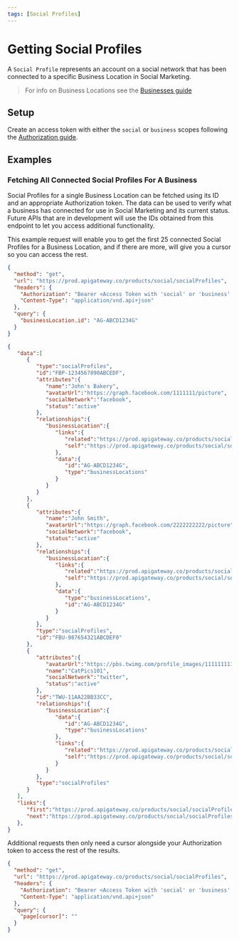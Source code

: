 ```yaml
---
tags: [Social Profiles]
---
```

# Getting Social Profiles

A `Social Profile` represents an account on a social network that has been connected to a specific Business Location in Social Marketing.

> For info on Business Locations see the [Businesses guide](../Accounts.md)

## Setup

Create an access token with either the `social` or `business` scopes following the [Authorization guide](../../Authorization/Authorization.md).

## Examples

### Fetching All Connected Social Profiles For A Business

Social Profiles for a single Business Location can be fetched using its ID and an appropriate Authorization token. The data can be used to verify what a business has connected for use in Social Marketing and its current status. Future APIs that are in development will use the IDs obtained from this endpoint to let you access additional functionality.

This example request will enable you to get the first 25 connected Social Profiles for a Business Location, and if there are more, will give you a cursor so you can access the rest. 

<!--
type: tab
title: Request
-->
```json http
{
  "method": "get",
  "url": "https://prod.apigateway.co/products/social/socialProfiles",
  "headers": {
    "Authorization": "Bearer <Access Token with 'social' or 'business' scope>",
    "Content-Type": "application/vnd.api+json"
  },
  "query": {
    "businessLocation.id": "AG-ABCD1234G"
  }
}
```
<!--
type: tab
title: Example Response
-->
```json
{
   "data":[
      {
         "type":"socialProfiles",
         "id":"FBP-1234567890ABCEDF",
         "attributes":{
            "name":"John's Bakery",
            "avatarUrl":"https://graph.facebook.com/1111111/picture",
            "socialNetwork":"facebook",
            "status":"active"
         },
         "relationships":{
            "businessLocation":{
               "links":{
                  "related":"https://prod.apigateway.co/products/social/socialProfiles/FBP-1234567890ABCEDF/businessLocation",
                  "self":"https://prod.apigateway.co/products/social/socialProfiles/FBP-1234567890ABCEDF/relationships/businessLocation"
               },
               "data":{
                  "id":"AG-ABCD1234G",
                  "type":"businessLocations"
               }
            }
         }
      },
      {
         "attributes":{
            "name":"John Smith",
            "avatarUrl":"https://graph.facebook.com/2222222222/picture",
            "socialNetwork":"facebook",
            "status":"active"
         },
         "relationships":{
            "businessLocation":{
               "links":{
                  "related":"https://prod.apigateway.co/products/social/socialProfiles/FBU-987654321ABCDEF0/businessLocation",
                  "self":"https://prod.apigateway.co/products/social/socialProfiles/FBU-987654321ABCDEF0/relationships/businessLocation"
               },
               "data":{
                  "type":"businessLocations",
                  "id":"AG-ABCD1234G"
               }
            }
         },
         "type":"socialProfiles",
         "id":"FBU-987654321ABCDEF0"
      },
      {
         "attributes":{
            "avatarUrl":"https://pbs.twimg.com/profile_images/11111111111/kvdhcfUs_normal.png",
            "name":"CatPics101",
            "socialNetwork":"twitter",
            "status":"active"
         },
         "id":"TWU-11AA22BB33CC",
         "relationships":{
            "businessLocation":{
               "data":{
                  "id":"AG-ABCD1234G",
                  "type":"businessLocations"
               },
               "links":{
                  "related":"https://prod.apigateway.co/products/social/socialProfiles/TWU-11AA22BB33CC/businessLocation",
                  "self":"https://prod.apigateway.co/products/social/socialProfiles/TWU-11AA22BB33CC/relationships/businessLocation"
               }
            }
         },
         "type":"socialProfiles"
      }
   ],
   "links":{
      "first":"https://prod.apigateway.co/products/social/socialProfiles?filter[businessLocation.id]=AG-F7GHCJ4QCX&page[cursor]=eyJidXNpbmVzc0xvY2F0aW9uIjoiQUctRjdHSENKNFFDWCIsIm9mZnNldCI6MH0=&page[limit]=3",
      "next":"https://prod.apigateway.co/products/social/socialProfiles?filter[businessLocation.id]=AG-F7GHCJ4QCX&page[cursor]=eyJidXNpbmVzc0xvY2F0aW9uIjoiQUctRjdHSENKNFFDWCIsIm9mZnNldCI6MX0=&page[limit]=3"
   },
}
```
<!--
type: tab-end
-->

Additional requests then only need a cursor alongside your Authorization token to access the rest of the results.

<!--
type: tab
title: Request
-->
```json http
{
  "method": "get",
  "url": "https://prod.apigateway.co/products/social/socialProfiles",
  "headers": {
    "Authorization": "Bearer <Access Token with 'social' or 'business' scope>",
    "Content-Type": "application/vnd.api+json"
  },
  "query": {
    "page[cursor]": ""
  }
}
```
<!--
type: tab-end
-->